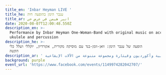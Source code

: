 ```yaml
---
title_en: 'Inbar Heyman LIVE '
title_he: ענבר הימן בהופעה חיה
title_ar: انبر هيمن في عرض حي
date: 2020-08-07T12:00:48.550Z
description_en: >-
  Performance by Inbar Heyman One-Woman-Band with original music on accordion,
  ukulele and percussion 
description_he: >-
  הופעה של ענבר הימן: וואן-וומן-בנד עם מוסיקה מקורית, אקורדיון, יוקללי ושלל כלי
  הקשה
description_ar: ' في عنا أداء لإنبار هيمن: فرقة امرأة واحدة مع موسيقى أصلية وأكورديون وقيثارة ومجموعة متنوعة من الآلات الإيقاعية'
background: purple
event_url: 'https://www.facebook.com/events/1149974282042707/'
---
```


